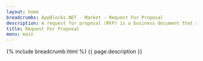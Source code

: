 ```yaml
---
layout: home 
breadcrumbs: AppBlocks.NET - Market - Request For Proposal
description: A request for proposal (RFP) is a business document that announces a project, describes it, and solicits bids from qualified contractors to complete it. 
title: Request For Proposal
menu: main
---
```

{% include breadcrumb.html %}
{{ page.description }}